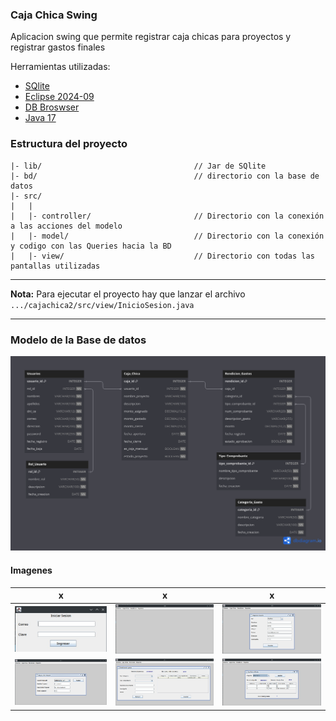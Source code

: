 ### Caja Chica Swing

Aplicacion swing que permite registrar caja chicas para proyectos y registrar gastos finales


Herramientas utilizadas:

- [SQlite](#)
- [Eclipse 2024-09](#)
- [DB Broswser](#)
- [Java 17](#)

### Estructura del proyecto

```
|- lib/                                  // Jar de SQlite
|- bd/                                   // directorio con la base de datos
|- src/
|   |
|   |- controller/                       // Directorio con la conexión  a las acciones del modelo
|   |- model/                            // Directorio con la conexión y codigo con las Queries hacia la BD
|   |- view/                             // Directorio con todas las pantallas utilizadas
```

---

**Nota:** Para ejecutar el proyecto hay que lanzar el archivo  `.../cajachica2/src/view/InicioSesion.java`

---

### Modelo de la Base de datos

![diagrama BD](images/caja_chica_diagrama.png)

#### Imagenes

|x|x|x|
|---|---|---|
|![imagen 1](images/imagen01.jpg)|![imagen 2](images/imagen02.jpg)| ![imagen 3](images/imagen03.jpg)|
|![imagen 4](images/imagen04.jpg)|![imagen 5](images/imagen05.jpg)| ![imagen 6](images/imagen06.jpg)|